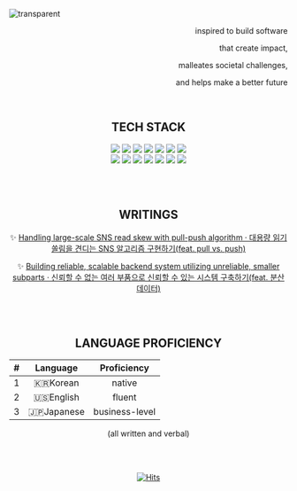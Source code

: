 
![transparent](https://capsule-render.vercel.app/api?type=transparent&fontColor=04B078&text=insightp25&height=150&fontSize=60&desc=backend,%20data-streaming,%20AI,%20team,%20future,%20impact&descAlignY=75&descAlign=60&animation=twinkling)












<div align=right>

inspired to build software

that create impact, 

malleates societal challenges, 

and helps make a better future
  
</div>











<br>

















<div align="center">

## TECH STACK
  
  <img src="https://img.shields.io/badge/Java-04B078?style=flat-square&logo=Java&logoColor=FFFFFF"/>
  <img src="https://img.shields.io/badge/Spring-04B078?style=flat-square&logo=Spring&logoColor=FFFFFF"/>
  <img src="https://img.shields.io/badge/SpringBoot-04B078?style=flat-square&logo=SpringBoot&logoColor=FFFFFF"/>
  <img src="https://img.shields.io/badge/Gradle-04B078?style=flat-square&logo=gradle&Color=FFFFFF"/>
  <img src="https://img.shields.io/badge/Mybatis-04B078?style=flat-square&logoColor=FFFFFF"/>
  <img src="https://img.shields.io/badge/Mysql-04B078?style=flat-square&logo=MySql&logoColor=FFFFFF"/>
  <img src="https://img.shields.io/badge/Redis-04B078?style=flat-square&logo=Redis&logoColor=FFFFFF"/>
  <br>
  <img src="https://img.shields.io/badge/Python-04B078?style=flat-square&logo=Python&logoColor=FFFFFF"/>
  <img src="https://img.shields.io/badge/Jenkins-04B078?style=flat-square&logo=Jenkins&logoColor=FFFFFF"/>
  <img src="https://img.shields.io/badge/Git-04B078?style=flat-square&logo=Git&logoColor=FFFFFF"/>
  <img src="https://img.shields.io/badge/GitHub-04B078?style=flat-square&logo=GitHub&logoColor=FFFFFF"/>
  <img src="https://img.shields.io/badge/AWS-04B078?style=flat-square&logo=amazonaws&logoColor=FFFFFF"/>
  <img src="https://img.shields.io/badge/NCP-04B078?style=flat-square&logo=Naver&logoColor=FFFFFF"/>
  <img src="https://img.shields.io/badge/intellij-04B078?style=flat-square&logo=intellijidea&Color=FFFFFF"/>

</div>













<br><br>
































<div align=center>

## WRITINGS

✨ [Handling large-scale SNS read skew with pull-push algorithm · 대용량 읽기 쏠림을 견디는 SNS 알고리즘 구현하기(feat. pull vs. push)](https://velog.io/@rmndr/scalable-application-with-pull-push-for-low-latency)
  
✨ [Building reliable, scalable backend system utilizing unreliable, smaller subparts · 신뢰할 수 없는 여러 부품으로 신뢰할 수 있는 시스템 구축하기(feat. 분산 데이터)](https://velog.io/@rmndr/scalable-application-with-distributed-data)


  

</div>













<br><br>




















<div align=center>

## LANGUAGE PROFICIENCY

|#|Language|**Proficiency**|
|:--:|:--:|:--:|
|1|🇰🇷Korean|native|
|2|🇺🇸English|fluent|
|3|🇯🇵Japanese|business-level|

(all written and verbal)

</div>



















<br><br>














<div align=center>
  
[![Hits](https://hits.seeyoufarm.com/api/count/incr/badge.svg?url=https%3A%2F%2Fgithub.com%2Finsightp25%2Finsightp25%2Fedit%2Fmain%2FREADME.md&count_bg=%2304B078&title_bg=%2304B078&icon=&icon_color=%23E7E7E7&title=hits&edge_flat=true)](https://hits.seeyoufarm.com) 

</div>





